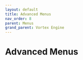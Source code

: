 ```yaml
---
layout: default
title: Advanced Menus
nav_order: 8
parent: Menus
grand_parent: Vortex Engine
---
```


# Advanced Menus

